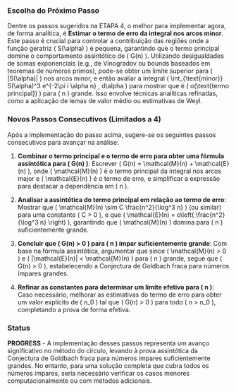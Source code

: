 ### Escolha do Próximo Passo

Dentre os passos sugeridos na ETAPA 4, o melhor para implementar agora, de forma analítica, é **Estimar o termo de erro da integral nos arcos minor**. Este passo é crucial para controlar a contribuição das regiões onde a função geratriz \( S(\alpha) \) é pequena, garantindo que o termo principal domine o comportamento assintótico de \( G(n) ). Utilizando desigualdades de somas exponenciais (e.g., de Vinogradov ou bounds baseados em teoremas de números primos), pode-se obter um limite superior para \( |S(\alpha)| \) nos arcos minor, e então avaliar a integral \( \int_{\text{minor}} S(\alpha)^3 e^{-2\pi i \alpha n} \, d\alpha \) para mostrar que é \( o(\text{termo principal}) \) para \( n \) grande. Isso envolve técnicas analíticas refinadas, como a aplicação de lemas de valor médio ou estimativas de Weyl.

### Novos Passos Consecutivos (Limitados a 4)

Após a implementação do passo acima, sugere-se os seguintes passos consecutivos para avançar na análise:

1. **Combinar o termo principal e o termo de erro para obter uma fórmula assintótica para \( G(n) \)**: Escrever \( G(n) = \mathcal{M}(n) + \mathcal{E}(n) \), onde \( \mathcal{M}(n) \) é o termo principal da integral nos arcos major e \( \mathcal{E}(n) \) é o termo de erro, e simplificar a expressão para destacar a dependência em \( n \).

2. **Analisar a assintótica do termo principal em relação ao termo de erro**: Mostrar que \( \mathcal{M}(n) \sim C \frac{n^2}{\log^3 n} \) (ou similar) para uma constante \( C > 0 \), e que \( \mathcal{E}(n) = o\left( \frac{n^2}{\log^3 n} \right) \), garantindo que \( \mathcal{M}(n) \) domina para \( n \) suficientemente grande.

3. **Concluir que \( G(n) > 0 \) para \( n \) ímpar suficientemente grande**: Com base na fórmula assintótica, argumentar que since \( \mathcal{M}(n) > 0 \) e \( |\mathcal{E}(n)| < \mathcal{M}(n) \) para \( n \) grande, segue que \( G(n) > 0 \), estabelecendo a Conjectura de Goldbach fraca para números ímpares grandes.

4. **Refinar as constantes para determinar um limite efetivo para \( n \)**: Caso necessário, melhorar as estimativas do termo de erro para obter um valor explícito de \( n_0 \) tal que \( G(n) > 0 \) para todo \( n > n_0 \), completando a prova de forma efetiva.

### Status

**PROGRESS** - A implementação desses passos representa um avanço significativo no método do círculo, levando à prova assintótica da Conjectura de Goldbach fraca para números ímpares suficientemente grandes. No entanto, para uma solução completa que cubra todos os números ímpares, seria necessário verificar os casos menores computacionalmente ou com métodos adicionais.